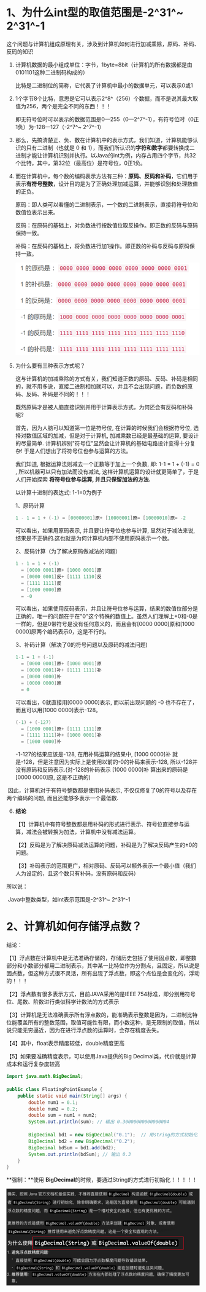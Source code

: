 # 1、为什么int型的取值范围是-2^31^~ 2^31^-1

这个问题与计算机组成原理有关，涉及到计算机如何进行加减乘除，原码、补码、反码的知识

1. 计算机数据的最小组成单位：字节，1byte=8bit（计算机的所有数据都是由0101101这种二进制码构成的）

   比特是二进制位的简称，它代表了计算机中最小的数据单元，可以表示0或1

2. 1个字节8个比特，意思是它可以表示2^8^（256）个数据，而不是说其最大取值为256，两个是完全不同的东西！！！

   即无符号位时可以表示的数据范围是0—255（0—2^7^-1），有符号位时（0正1负）为-128—127（-2^7^~ 2^7^-1）

3. 那么，先搞清楚正、负、数在计算机中的表示方式，我们知道，计算机能够认识的只有二进制（也就是 0 和 1），而我们所认识的**字符和数字**都要转换成二进制才能让计算机识别并执行。以Java的int为例，内存占用四个字节，共32个比特，其中，第32位（最高位）是符号位，0正1负。

4. 而在计算机中，每个数的编码表示方法有三种：**原码、反码和补码**，它们用于表示**有符号整数**，设计目的是为了正确处理加减运算，并能够识别和处理数值的正负。

   原码：即人类可以看懂的二进制表示，一个数的二进制表示，直接将符号位和数值位表示出来。

   反码：在原码的基础上，对负数进行按数值位取反操作。即正数的反码与原码保持一致。

   补码：在反码的基础上，将负数进行加1操作。即正数的补码与反码与原码保持一致。

   <img src="images/image-20240628163323316.png" alt="image-20240628163323316" style="zoom:80%;" />

   <img src="images/image-20240628163339717.png" alt="image-20240628163339717" style="zoom:80%;" />

5. 为什么要有三种表示方式呢？

   这与计算机的加减乘除的方式有关，我们知道正数的原码、反码、补码是相同的，就不用多说，直接二进制相加就可以，并且不会出现问题，而负数的原码、反码、补码是不同的！！！

   既然原码才是被人脑直接识别并用于计算表示方式，为何还会有反码和补码呢?

   首先，因为人脑可以知道第一位是符号位, 在计算的时候我们会根据符号位, 选择对数值区域的加减，但是对于计算机, 加减乘数已经是最基础的运算, 要设计的尽量简单. 计算机辨别"符号位"显然会让计算机的基础电路设计变得十分复杂! 于是人们想出了将符号位也参与运算的方法。

   我们知道, 根据运算法则减去一个正数等于加上一个负数, 即: 1-1 = 1 + (-1) = 0 , 所以机器可以只有加法而没有减法, 这样计算机运算的设计就更简单了，于是人们开始探索 **将符号位参与运算, 并且只保留加法的方法.**

   以计算十进制的表达式: 1-1=0为例子

   1、原码计算

   ```java
   1 - 1 = 1 + (-1) = [00000001]原+ [10000001]原= [10000010]原= -2
   ```

   可以看出，如果用原码表示, 并且要让符号位也参与计算, 显然对于减法来说, 结果是不正确的.这也就是为何计算机内部不使用原码表示一个数。

   2、反码计算（为了解决原码做减法的问题）

   ```java
   1 - 1 = 1 + (-1) 
     = [0000 0001]原+ [1000 0001]原
     = [0000 0001]反+ [1111 1110]反
     = [1111 1111]反
     = [1000 0000]原
     = -0
   ```

   可以看出，如果使用反码表示，并且让符号位参与运算，结果的数值位部分是正确的，唯一的问题在于在"0"这个特殊的数值上。虽然人们理解上+0和-0是一样的，但是0带符号是没有任何意义的，而且会有[0000 0000]原和[1000 0000]原两个编码表示0，这是不行的。

   3、补码计算（解决了0的符号问题以及原码的减法问题)

   ```java
   1-1 = 1 + (-1) 
     = [0000 0001]原+ [1000 0001]原
     = [0000 0001]补+ [1111 1111]补
     = [0000 0000]补
     = [0000 0000]原
     = 0
   ```

   可以看出，0就直接用[0000 0000]表示, 而以前出现问题的 -0 也不存在了，而且可以用[1000 0000]表示-128。

   ```java
   (-1) + (-127) 
     = [1000 0001]原+ [1111 1111]原
     = [1111 1111]补+ [1000 0001]补
     = [1000 0000]补
   ```

   -1-127的结果应该是-128, 在用补码运算的结果中, [1000 0000]补 就是-128，但是注意因为实际上是使用以前的-0的补码来表示-128, 所以-128并没有原码和反码表示.(对-128的补码表示 [1000 0000]补 算出来的原码是[0000 0000]原, 这是不正确的)

​		因此，计算机对于有符号整数都是使用补码表示, 不仅仅修复了0的符号以及存在两个编码的问题, 而且还能够多表示一个最低数.

6. **结论**

   【1】计算机中有符号整数都是用补码的形式进行表示、符号位直接参与运算，减法会被转换为加法，计算机中没有减法运算。

   【2】反码是为了解决原码减法运算的问题，补码是为了解决反码产生的±0的问题。

   【3】补码表示的范围更广，相对原码、反码可以额外表示一个最小值（我们人为设定的，且这个数只有补码，没有原码和反码）

所以说：

​		Java中整数类型，如int表示范围是-2^31^~ 2^31^-1



# 2、计算机如何存储浮点数？

结论：

【1】浮点数在计算机中是无法准确存储的，存储历史包括了使用固点数，即整数部分和小数部分都用二进制表示，其中某一比特位作为分割点，且固定，所以说是固点数，但这种方式很不灵活，所有出现了浮点数，即这个点位是会变化的，浮动的！！！

【2】浮点数有很多表示方式，目前JAVA采用的是IEEE 754标准，即分别用符号位、尾数、阶数进行类似科学计数法的方式表示

【3】计算机是无法准确表示所有浮点数的，能准确表示整数是因为，二进制比特位能覆盖所有的整数范围，取值可能性有限，而小数这种，是无限制的取值，所以说只能无穷逼近，因为在进行浮点数的运算时，会存在精度丢失。

【4】其中，float表示精度较低，double精度更高

【5】如果要准确精度表示，可以使用Java提供的Big Decimal类，代价就是计算成本和运行复杂度较高

```java
import java.math.BigDecimal;

public class FloatingPointExample {
    public static void main(String[] args) {
        double num1 = 0.1;
        double num2 = 0.2;
        double sum = num1 + num2;
        System.out.println(sum); // 输出 0.30000000000000004

        BigDecimal bd1 = new BigDecimal("0.1");  // 用string的方式初始化
        BigDecimal bd2 = new BigDecimal("0.2");
        BigDecimal bdSum = bd1.add(bd2);
        System.out.println(bdSum); // 输出 0.3
    }
}
```

**强制：**使用 **BigDecimal**的时候，要通过String的方式进行初始化！！！！！

<img src="images/image-20240807123737421.png" alt="image-20240807123737421" style="zoom:50%;" />











